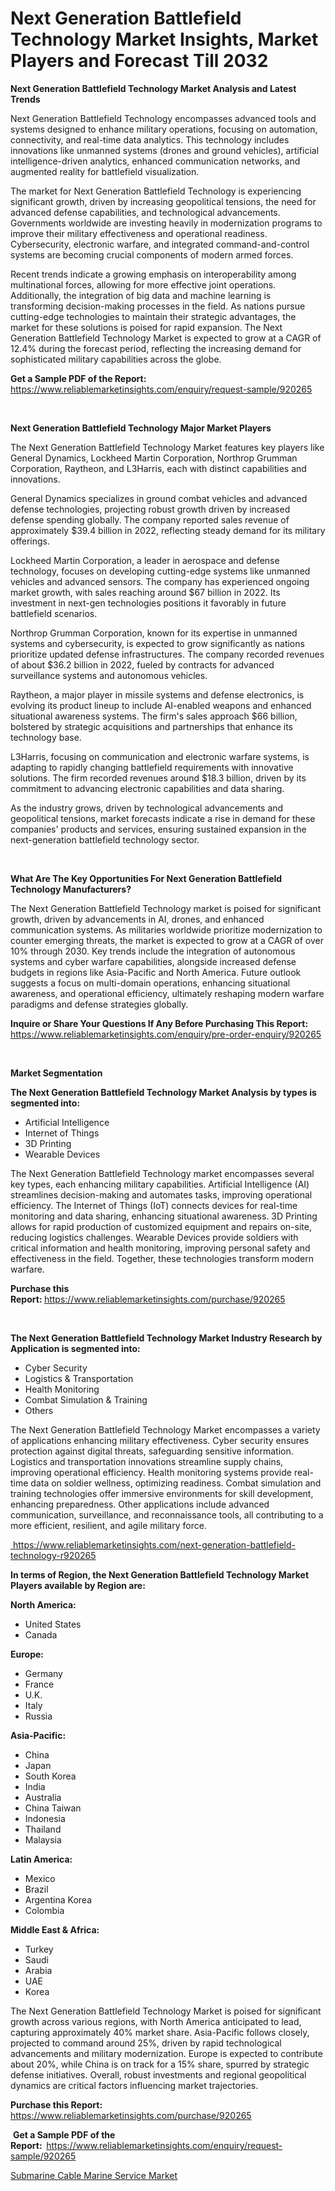 <p><h1>Next Generation Battlefield Technology Market Insights, Market Players and Forecast Till 2032</h1></p><p><strong>Next Generation Battlefield Technology Market Analysis and Latest Trends</strong></p>
<p><p>Next Generation Battlefield Technology encompasses advanced tools and systems designed to enhance military operations, focusing on automation, connectivity, and real-time data analytics. This technology includes innovations like unmanned systems (drones and ground vehicles), artificial intelligence-driven analytics, enhanced communication networks, and augmented reality for battlefield visualization.</p><p>The market for Next Generation Battlefield Technology is experiencing significant growth, driven by increasing geopolitical tensions, the need for advanced defense capabilities, and technological advancements. Governments worldwide are investing heavily in modernization programs to improve their military effectiveness and operational readiness. Cybersecurity, electronic warfare, and integrated command-and-control systems are becoming crucial components of modern armed forces.</p><p>Recent trends indicate a growing emphasis on interoperability among multinational forces, allowing for more effective joint operations. Additionally, the integration of big data and machine learning is transforming decision-making processes in the field. As nations pursue cutting-edge technologies to maintain their strategic advantages, the market for these solutions is poised for rapid expansion. The Next Generation Battlefield Technology Market is expected to grow at a CAGR of 12.4% during the forecast period, reflecting the increasing demand for sophisticated military capabilities across the globe.</p></p>
<p><strong>Get a Sample PDF of the Report:&nbsp;</strong> <a href="https://www.reliablemarketinsights.com/enquiry/request-sample/920265?utm_campaign=3121&utm_medium=2&utm_source=Github&utm_content=ia&utm_term=07032025&utm_id=next-generation-battlefield-technology">https://www.reliablemarketinsights.com/enquiry/request-sample/920265</a></p>
<p>&nbsp;</p>
<p><strong>Next Generation Battlefield Technology Major Market Players</strong></p>
<p><p>The Next Generation Battlefield Technology Market features key players like General Dynamics, Lockheed Martin Corporation, Northrop Grumman Corporation, Raytheon, and L3Harris, each with distinct capabilities and innovations.</p><p>General Dynamics specializes in ground combat vehicles and advanced defense technologies, projecting robust growth driven by increased defense spending globally. The company reported sales revenue of approximately $39.4 billion in 2022, reflecting steady demand for its military offerings.</p><p>Lockheed Martin Corporation, a leader in aerospace and defense technology, focuses on developing cutting-edge systems like unmanned vehicles and advanced sensors. The company has experienced ongoing market growth, with sales reaching around $67 billion in 2022. Its investment in next-gen technologies positions it favorably in future battlefield scenarios.</p><p>Northrop Grumman Corporation, known for its expertise in unmanned systems and cybersecurity, is expected to grow significantly as nations prioritize updated defense infrastructures. The company recorded revenues of about $36.2 billion in 2022, fueled by contracts for advanced surveillance systems and autonomous vehicles.</p><p>Raytheon, a major player in missile systems and defense electronics, is evolving its product lineup to include AI-enabled weapons and enhanced situational awareness systems. The firm's sales approach $66 billion, bolstered by strategic acquisitions and partnerships that enhance its technology base.</p><p>L3Harris, focusing on communication and electronic warfare systems, is adapting to rapidly changing battlefield requirements with innovative solutions. The firm recorded revenues around $18.3 billion, driven by its commitment to advancing electronic capabilities and data sharing.</p><p>As the industry grows, driven by technological advancements and geopolitical tensions, market forecasts indicate a rise in demand for these companies' products and services, ensuring sustained expansion in the next-generation battlefield technology sector.</p></p>
<p>&nbsp;</p>
<p><strong>What Are The Key Opportunities For Next Generation Battlefield Technology Manufacturers?</strong></p>
<p><p>The Next Generation Battlefield Technology market is poised for significant growth, driven by advancements in AI, drones, and enhanced communication systems. As militaries worldwide prioritize modernization to counter emerging threats, the market is expected to grow at a CAGR of over 10% through 2030. Key trends include the integration of autonomous systems and cyber warfare capabilities, alongside increased defense budgets in regions like Asia-Pacific and North America. Future outlook suggests a focus on multi-domain operations, enhancing situational awareness, and operational efficiency, ultimately reshaping modern warfare paradigms and defense strategies globally.</p></p>
<p><strong>Inquire or Share Your Questions If Any Before Purchasing This Report:</strong> <a href="https://www.reliablemarketinsights.com/enquiry/pre-order-enquiry/920265?utm_campaign=3121&utm_medium=2&utm_source=Github&utm_content=ia&utm_term=07032025&utm_id=next-generation-battlefield-technology">https://www.reliablemarketinsights.com/enquiry/pre-order-enquiry/920265</a></p>
<p>&nbsp;</p>
<p><strong>Market Segmentation</strong></p>
<p><strong>The Next Generation Battlefield Technology Market Analysis by types is segmented into:</strong></p>
<p><ul><li>Artificial Intelligence</li><li>Internet of Things</li><li>3D Printing</li><li>Wearable Devices</li></ul></p>
<p><p>The Next Generation Battlefield Technology market encompasses several key types, each enhancing military capabilities. Artificial Intelligence (AI) streamlines decision-making and automates tasks, improving operational efficiency. The Internet of Things (IoT) connects devices for real-time monitoring and data sharing, enhancing situational awareness. 3D Printing allows for rapid production of customized equipment and repairs on-site, reducing logistics challenges. Wearable Devices provide soldiers with critical information and health monitoring, improving personal safety and effectiveness in the field. Together, these technologies transform modern warfare.</p></p>
<p><strong>Purchase this Report:&nbsp;</strong><a href="https://www.reliablemarketinsights.com/purchase/920265?utm_campaign=3121&utm_medium=2&utm_source=Github&utm_content=ia&utm_term=07032025&utm_id=next-generation-battlefield-technology">https://www.reliablemarketinsights.com/purchase/920265</a></p>
<p>&nbsp;</p>
<p><strong>The Next Generation Battlefield Technology Market Industry Research by Application is segmented into:</strong></p>
<p><ul><li>Cyber Security</li><li>Logistics & Transportation</li><li>Health Monitoring</li><li>Combat Simulation & Training</li><li>Others</li></ul></p>
<p><p>The Next Generation Battlefield Technology Market encompasses a variety of applications enhancing military effectiveness. Cyber security ensures protection against digital threats, safeguarding sensitive information. Logistics and transportation innovations streamline supply chains, improving operational efficiency. Health monitoring systems provide real-time data on soldier wellness, optimizing readiness. Combat simulation and training technologies offer immersive environments for skill development, enhancing preparedness. Other applications include advanced communication, surveillance, and reconnaissance tools, all contributing to a more efficient, resilient, and agile military force.</p></p>
<p><a href="https://www.reliablemarketinsights.com/next-generation-battlefield-technology-r920265?utm_campaign=3121&utm_medium=2&utm_source=Github&utm_content=ia&utm_term=07032025&utm_id=next-generation-battlefield-technology">&nbsp;https://www.reliablemarketinsights.com/next-generation-battlefield-technology-r920265</a></p>
<p><strong>In terms of Region, the Next Generation Battlefield Technology Market Players available by Region are:</strong></p>
<p>
    <p> <strong> North America: </strong>
        <ul>
            <li>United States</li>
            <li>Canada</li>
        </ul>
        </p> 
    <p> <strong> Europe: </strong>
        <ul>
            <li>Germany</li>
            <li>France</li>
            <li>U.K.</li>
            <li>Italy</li>
            <li>Russia</li>
        </ul>
        </p> 
    <p> <strong> Asia-Pacific: </strong>
        <ul>
            <li>China</li>
            <li>Japan</li>
            <li>South Korea</li>
            <li>India</li>
            <li>Australia</li>
            <li>China Taiwan</li>
            <li>Indonesia</li>
            <li>Thailand</li>
            <li>Malaysia</li>
        </ul>
        </p> 
    <p> <strong> Latin America: </strong>
        <ul>
            <li>Mexico</li>
            <li>Brazil</li>
            <li>Argentina Korea</li>
            <li>Colombia</li>
        </ul>
        </p> 
    <p> <strong> Middle East & Africa: </strong>
        <ul>
            <li>Turkey</li>
            <li>Saudi</li>
            <li>Arabia</li>
            <li>UAE</li>
            <li>Korea</li>
        </ul>
    </p>
    </p>
<p><p>The Next Generation Battlefield Technology Market is poised for significant growth across various regions, with North America anticipated to lead, capturing approximately 40% market share. Asia-Pacific follows closely, projected to command around 25%, driven by rapid technological advancements and military modernization. Europe is expected to contribute about 20%, while China is on track for a 15% share, spurred by strategic defense initiatives. Overall, robust investments and regional geopolitical dynamics are critical factors influencing market trajectories.</p></p>
<p><strong>Purchase this Report: </strong><a href="https://www.reliablemarketinsights.com/purchase/920265?utm_campaign=3121&utm_medium=2&utm_source=Github&utm_content=ia&utm_term=07032025&utm_id=next-generation-battlefield-technology">https://www.reliablemarketinsights.com/purchase/920265</a></p>
<p>&nbsp;<strong>Get a Sample PDF of the Report:&nbsp;&nbsp;</strong><a href="https://www.reliablemarketinsights.com/enquiry/request-sample/920265?utm_campaign=3121&utm_medium=2&utm_source=Github&utm_content=ia&utm_term=07032025&utm_id=next-generation-battlefield-technology">https://www.reliablemarketinsights.com/enquiry/request-sample/920265</a></p>
<p><strong></strong></p>
<p><p><a href="https://github.com/mriwacraane/Market-Research-Report-List-1/blob/main/submarine-cable-marine-service-market.md?utm_campaign=3121&utm_medium=2&utm_source=Github&utm_content=ia&utm_term=07032025&utm_id=next-generation-battlefield-technology">Submarine Cable Marine Service Market</a></p></p>